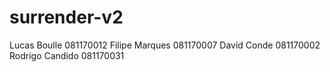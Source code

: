 # surrender-v2

Lucas Boulle 081170012
Filipe Marques 081170007
David Conde 081170002
Rodrigo Candido 081170031
